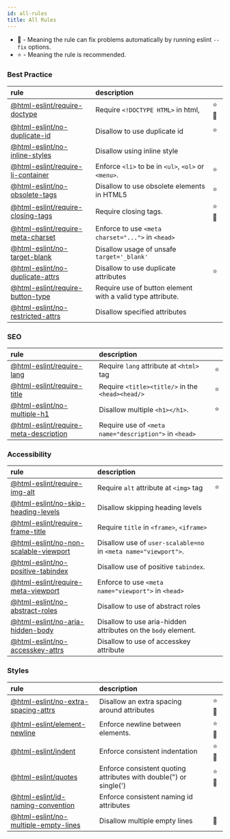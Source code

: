 ```yaml
---
id: all-rules
title: All Rules
---
```


- 🔧 - Meaning the rule can fix problems automatically by running eslint `--fix` options.
- ⭐ - Meaning the rule is recommended.

### Best Practice

| rule | description |  |
| :--- | :---| :--- |
| [@html-eslint/require-doctype](rules/require-doctype) | Require `<!DOCTYPE HTML>` in html, | ⭐🔧 |
| [@html-eslint/no-duplicate-id](rules/no-duplicate-id) | Disallow to use duplicate id | ⭐ |
| [@html-eslint/no-inline-styles](rules/no-inline-styles) | Disallow using inline style |  |
| [@html-eslint/require-li-container](rules/require-li-container) | Enforce `<li>` to be in  `<ul>`, `<ol>` or `<menu>`. | ⭐ |
| [@html-eslint/no-obsolete-tags](rules/no-obsolete-tags) | Disallow to use obsolete elements in HTML5 | ⭐ |
| [@html-eslint/require-closing-tags](rules/require-closing-tags) | Require closing tags. | ⭐🔧 |
| [@html-eslint/require-meta-charset](rules/require-meta-charset) | Enforce to use `<meta charset="...">` in `<head>` |  |
| [@html-eslint/no-target-blank](rules/no-target-blank) | Disallow usage of unsafe `target='_blank'` |  |
| [@html-eslint/no-duplicate-attrs](rules/no-duplicate-attrs) | Disallow to use duplicate attributes | ⭐ |
| [@html-eslint/require-button-type](rules/require-button-type) | Require use of button element with a valid type attribute. |  |
| [@html-eslint/no-restricted-attrs](rules/no-restricted-attrs) | Disallow specified attributes |  |

### SEO

| rule | description |  |
| :--- | :---| :--- |
| [@html-eslint/require-lang](rules/require-lang) | Require `lang` attribute at `<html>` tag | ⭐ |
| [@html-eslint/require-title](rules/require-title) | Require `<title><title/>` in the `<head><head/>` | ⭐ |
| [@html-eslint/no-multiple-h1](rules/no-multiple-h1) | Disallow multiple `<h1></h1>`. | ⭐ |
| [@html-eslint/require-meta-description](rules/require-meta-description) | Require use of `<meta name="description">` in `<head>` |  |

### Accessibility

| rule | description |  |
| :--- | :---| :--- |
| [@html-eslint/require-img-alt](rules/require-img-alt) | Require `alt` attribute at `<img>` tag | ⭐ |
| [@html-eslint/no-skip-heading-levels](rules/no-skip-heading-levels) | Disallow skipping heading levels |  |
| [@html-eslint/require-frame-title](rules/require-frame-title) | Require `title` in `<frame>`, `<iframe>` |  |
| [@html-eslint/no-non-scalable-viewport](rules/no-non-scalable-viewport) | Disallow use of `user-scalable=no` in `<meta name="viewport">`. |  |
| [@html-eslint/no-positive-tabindex](rules/no-positive-tabindex) | Disallow use of positive `tabindex`. |  |
| [@html-eslint/require-meta-viewport](rules/require-meta-viewport) | Enforce to use `<meta name="viewport">` in `<head>` |  |
| [@html-eslint/no-abstract-roles](rules/no-abstract-roles) | Disallow to use of abstract roles |  |
| [@html-eslint/no-aria-hidden-body](rules/no-aria-hidden-body) | Disallow to use aria-hidden attributes on the `body` element. |  |
| [@html-eslint/no-accesskey-attrs](rules/no-accesskey-attrs) | Disallow to use of accesskey attribute |  |

### Styles

| rule | description |  |
| :--- | :---| :--- |
| [@html-eslint/no-extra-spacing-attrs](rules/no-extra-spacing-attrs) | Disallow an extra spacing around attributes | ⭐🔧 |
| [@html-eslint/element-newline](rules/element-newline) | Enforce newline between elements. | ⭐🔧 |
| [@html-eslint/indent](rules/indent) | Enforce consistent indentation | ⭐🔧 |
| [@html-eslint/quotes](rules/quotes) | Enforce consistent quoting attributes with double(") or single(') | ⭐🔧 |
| [@html-eslint/id-naming-convention](rules/id-naming-convention) | Enforce consistent naming id attributes |  |
| [@html-eslint/no-multiple-empty-lines](rules/no-multiple-empty-lines) | Disallow multiple empty lines | 🔧 |

